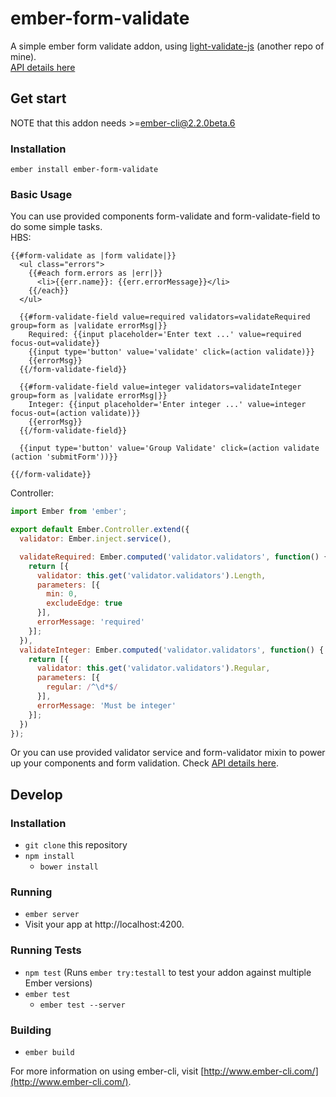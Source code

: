 ember-form-validate
=====
A simple ember form validate addon, using [light-validate-js](https://github.com/JennieJi/light-validate-js) (another repo of mine).    
[API details here](DOC.md)

## Get start
NOTE that this addon needs >=ember-cli@2.2.0beta.6
### Installation
`ember install ember-form-validate`    
### Basic Usage
You can use provided components form-validate and form-validate-field to do some simple tasks.    
HBS:
```
{{#form-validate as |form validate|}}
  <ul class="errors">
    {{#each form.errors as |err|}}
      <li>{{err.name}}: {{err.errorMessage}}</li>
    {{/each}}
  </ul>

  {{#form-validate-field value=required validators=validateRequired group=form as |validate errorMsg|}}
    Required: {{input placeholder='Enter text ...' value=required focus-out=validate}}
    {{input type='button' value='validate' click=(action validate)}} 
    {{errorMsg}}
  {{/form-validate-field}}

  {{#form-validate-field value=integer validators=validateInteger group=form as |validate errorMsg|}}
    Integer: {{input placeholder='Enter integer ...' value=integer focus-out=(action validate)}} 
    {{errorMsg}}
  {{/form-validate-field}}

  {{input type='button' value='Group Validate' click=(action validate (action 'submitForm'))}}

{{/form-validate}}
```
Controller:
```javascript
import Ember from 'ember';

export default Ember.Controller.extend({
  validator: Ember.inject.service(),

  validateRequired: Ember.computed('validator.validators', function() {
    return [{
      validator: this.get('validator.validators').Length,
      parameters: [{
        min: 0,
        excludeEdge: true
      }],
      errorMessage: 'required'
    }];
  }),
  validateInteger: Ember.computed('validator.validators', function() {
    return [{
      validator: this.get('validator.validators').Regular,
      parameters: [{
        regular: /^\d*$/
      }],
      errorMessage: 'Must be integer'
    }];
  })
});
```

Or you can use provided validator service and form-validator mixin to power up your components and form validation. Check [API details here](DOC.md).

## Develop
### Installation

- `git clone` this repository
- `npm install`
  - `bower install`

### Running

- `ember server`
- Visit your app at http://localhost:4200.

### Running Tests

- `npm test` (Runs `ember try:testall` to test your addon against multiple Ember versions)
- `ember test`
  - `ember test --server`

### Building

- `ember build`

For more information on using ember-cli, visit [http://www.ember-cli.com/](http://www.ember-cli.com/).
